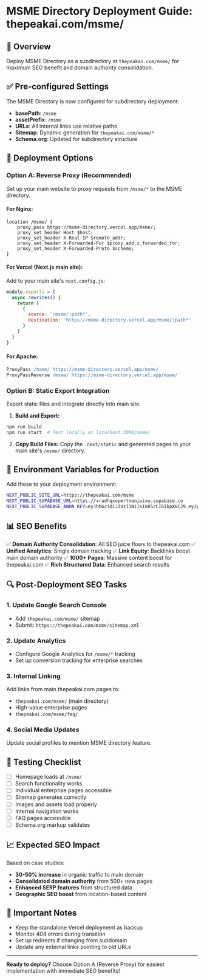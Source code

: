 # MSME Directory Deployment Guide: thepeakai.com/msme/

## 🎯 Overview
Deploy MSME Directory as a subdirectory at `thepeakai.com/msme/` for maximum SEO benefit and domain authority consolidation.

## ✅ Pre-configured Settings
The MSME Directory is now configured for subdirectory deployment:
- **basePath**: `/msme`
- **assetPrefix**: `/msme` 
- **URLs**: All internal links use relative paths
- **Sitemap**: Dynamic generation for `thepeakai.com/msme/*`
- **Schema.org**: Updated for subdirectory structure

## 🚀 Deployment Options

### Option A: Reverse Proxy (Recommended)
Set up your main website to proxy requests from `/msme/*` to the MSME directory.

#### For Nginx:
```nginx
location /msme/ {
    proxy_pass https://msme-directory.vercel.app/msme/;
    proxy_set_header Host $host;
    proxy_set_header X-Real-IP $remote_addr;
    proxy_set_header X-Forwarded-For $proxy_add_x_forwarded_for;
    proxy_set_header X-Forwarded-Proto $scheme;
}
```

#### For Vercel (Next.js main site):
Add to your main site's `next.config.js`:
```javascript
module.exports = {
  async rewrites() {
    return [
      {
        source: '/msme/:path*',
        destination: 'https://msme-directory.vercel.app/msme/:path*'
      }
    ]
  }
}
```

#### For Apache:
```apache
ProxyPass /msme/ https://msme-directory.vercel.app/msme/
ProxyPassReverse /msme/ https://msme-directory.vercel.app/msme/
```

### Option B: Static Export Integration
Export static files and integrate directly into main site.

1. **Build and Export:**
```bash
npm run build
npm run start  # Test locally at localhost:3000/msme/
```

2. **Copy Build Files:**
Copy the `.next/static` and generated pages to your main site's `/msme/` directory.

## 🔧 Environment Variables for Production

Add these to your deployment environment:
```bash
NEXT_PUBLIC_SITE_URL=https://thepeakai.com/msme
NEXT_PUBLIC_SUPABASE_URL=https://xradhqxopmrtnenivixw.supabase.co
NEXT_PUBLIC_SUPABASE_ANON_KEY=eyJhbGciOiJIUzI1NiIsInR5cCI6IkpXVCJ9.eyJpc3MiOiJzdXBhYmFzZSIsInJlZiI6InhyYWRocXhvcG1ydG5lbml2aXh3Iiwicm9sZSI6ImFub24iLCJpYXQiOjE3NTU1MTE5NzAsImV4cCI6MjA3MTA4Nzk3MH0.1XOxMLdCsH8Co7ahLFlMlHIzBB1LjxNm44jrYDhi_ms
```

## 📊 SEO Benefits
✅ **Domain Authority Consolidation**: All SEO juice flows to thepeakai.com
✅ **Unified Analytics**: Single domain tracking
✅ **Link Equity**: Backlinks boost main domain authority
✅ **1000+ Pages**: Massive content boost for thepeakai.com
✅ **Rich Structured Data**: Enhanced search results

## 🔍 Post-Deployment SEO Tasks

### 1. Update Google Search Console
- Add `thepeakai.com/msme/` sitemap
- Submit: `https://thepeakai.com/msme/sitemap.xml`

### 2. Update Analytics
- Configure Google Analytics for `/msme/*` tracking
- Set up conversion tracking for enterprise searches

### 3. Internal Linking
Add links from main thepeakai.com pages to:
- `thepeakai.com/msme/` (main directory)
- High-value enterprise pages
- `thepeakai.com/msme/faq/`

### 4. Social Media Updates
Update social profiles to mention MSME directory feature.

## 🧪 Testing Checklist
- [ ] Homepage loads at `/msme/`
- [ ] Search functionality works
- [ ] Individual enterprise pages accessible
- [ ] Sitemap generates correctly
- [ ] Images and assets load properly
- [ ] Internal navigation works
- [ ] FAQ pages accessible
- [ ] Schema.org markup validates

## 📈 Expected SEO Impact
Based on case studies:
- **30-50% increase** in organic traffic to main domain
- **Consolidated domain authority** from 500+ new pages
- **Enhanced SERP features** from structured data
- **Geographic SEO boost** from location-based content

## 🚨 Important Notes
- Keep the standalone Vercel deployment as backup
- Monitor 404 errors during transition
- Set up redirects if changing from subdomain
- Update any external links pointing to old URLs

---

**Ready to deploy?** Choose Option A (Reverse Proxy) for easiest implementation with immediate SEO benefits!